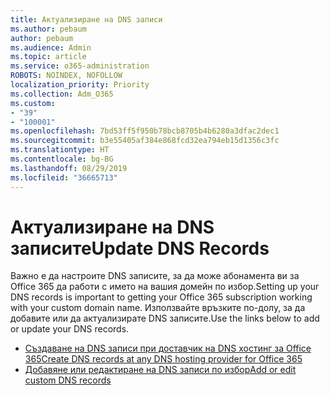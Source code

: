 ```yaml
---
title: Актуализиране на DNS записи
ms.author: pebaum
author: pebaum
ms.audience: Admin
ms.topic: article
ms.service: o365-administration
ROBOTS: NOINDEX, NOFOLLOW
localization_priority: Priority
ms.collection: Adm_O365
ms.custom:
- "39"
- "100001"
ms.openlocfilehash: 7bd53ff5f950b78bcb8705b4b6280a3dfac2dec1
ms.sourcegitcommit: b3e55405af384e868fcd32ea794eb15d1356c3fc
ms.translationtype: HT
ms.contentlocale: bg-BG
ms.lasthandoff: 08/29/2019
ms.locfileid: "36665713"
---
```

# <a name="update-dns-records"></a><span data-ttu-id="4002f-102">Актуализиране на DNS записите</span><span class="sxs-lookup"><span data-stu-id="4002f-102">Update DNS Records</span></span>

<span data-ttu-id="4002f-103">Важно е да настроите DNS записите, за да може абонамента ви за Office 365 да работи с името на вашия домейн по избор.</span><span class="sxs-lookup"><span data-stu-id="4002f-103">Setting up your DNS records is important to getting your Office 365 subscription working with your custom domain name.</span></span> <span data-ttu-id="4002f-104">Използвайте връзките по-долу, за да добавите или да актуализирате DNS записите.</span><span class="sxs-lookup"><span data-stu-id="4002f-104">Use the links below to add or update your DNS records.</span></span>
  
- [<span data-ttu-id="4002f-105">Създаване на DNS записи при доставчик на DNS хостинг за Office 365</span><span class="sxs-lookup"><span data-stu-id="4002f-105">Create DNS records at any DNS hosting provider for Office 365</span></span>](https://docs.microsoft.com/office365/admin/get-help-with-domains/create-dns-records-at-any-dns-hosting-provider)  
- [<span data-ttu-id="4002f-106">Добавяне или редактиране на DNS записи по избор</span><span class="sxs-lookup"><span data-stu-id="4002f-106">Add or edit custom DNS records</span></span>](https://support.office.com/article/AF00A516-DD39-4EDA-AF3E-1EAF686C8DC9)